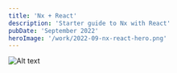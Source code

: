 ```yaml
---
title: 'Nx + React'
description: 'Starter guide to Nx with React'
pubDate: 'September 2022'
heroImage: '/work/2022-09-nx-react-hero.png'
---
```


![Alt text](/work/2022-09-nx-react.png)